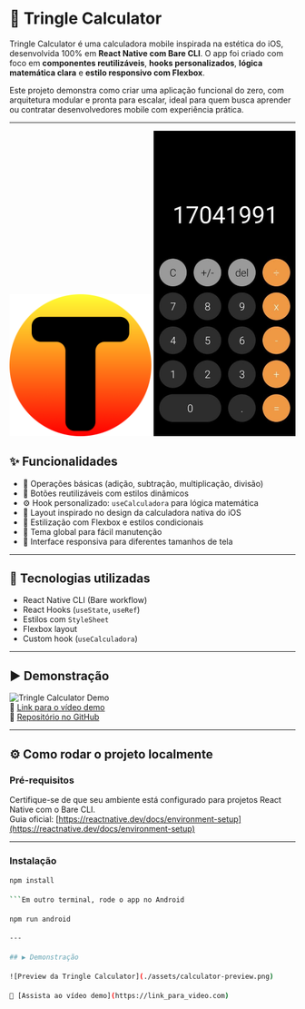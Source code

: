 # 📱 Tringle Calculator

Tringle Calculator é uma calculadora mobile inspirada na estética do iOS, desenvolvida 100% em **React Native com Bare CLI**. O app foi criado com foco em **componentes reutilizáveis**, **hooks personalizados**, **lógica matemática clara** e **estilo responsivo com Flexbox**.

Este projeto demonstra como criar uma aplicação funcional do zero, com arquitetura modular e pronta para escalar, ideal para quem busca aprender ou contratar desenvolvedores mobile com experiência prática.

---

<p align="center">
  <img src="./assets/logotriangle.png" width="250" alt="Logo Tringle Calculator" />
  <img src="./assets/screencalculo.png" width="250" alt="Tela da calculadora em funcionamento" />
</p>

## ✨ Funcionalidades

- 🔢 Operações básicas (adição, subtração, multiplicação, divisão)
- 🔄 Botões reutilizáveis com estilos dinâmicos
- ⚙️ Hook personalizado: `useCalculadora` para lógica matemática
- 📱 Layout inspirado no design da calculadora nativa do iOS
- 🎨 Estilização com Flexbox e estilos condicionais
- 🔁 Tema global para fácil manutenção
- 🚀 Interface responsiva para diferentes tamanhos de tela

---

## 🧠 Tecnologias utilizadas

- React Native CLI (Bare workflow)
- React Hooks (`useState`, `useRef`)
- Estilos com `StyleSheet`
- Flexbox layout
- Custom hook (`useCalculadora`)

---

## ▶️ Demonstração

![Tringle Calculator Demo](link_para_gif_ou_imagem.gif)  
🔗 [Link para o vídeo demo](https://link_para_video.com)  
📂 [Repositório no GitHub]([https://github.com/seuusuario/tringle-calculator](https://github.com/elprogramadorpedro/triangle))

---

## ⚙️ Como rodar o projeto localmente

### Pré-requisitos

Certifique-se de que seu ambiente está configurado para projetos React Native com o Bare CLI.  
Guia oficial: [https://reactnative.dev/docs/environment-setup](https://reactnative.dev/docs/environment-setup)

---

### Instalação

```bash
npm install

```Em outro terminal, rode o app no Android

npm run android

---

## ▶️ Demonstração

![Preview da Tringle Calculator](./assets/calculator-preview.png)

🔗 [Assista ao vídeo demo](https://link_para_video.com)  


